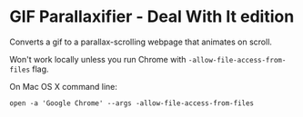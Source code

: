GIF Parallaxifier - Deal With It edition 
============

Converts a gif to a parallax-scrolling webpage that animates on scroll.

Won't work locally unless you run Chrome with `-allow-file-access-from-files` flag.

On Mac OS X command line: 

```open -a 'Google Chrome' --args -allow-file-access-from-files```
